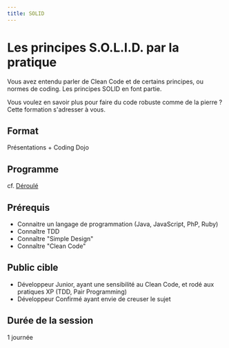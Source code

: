```yaml
---
title: SOLID
---
```


# Les principes S.O.L.I.D. par la pratique

Vous avez entendu parler de Clean Code et de certains principes, ou normes de coding.
Les principes SOLID en font partie.

Vous voulez en savoir plus pour faire du code robuste comme de la pierre ?
Cette formation s'adresser à vous.

## Format 
Présentations + Coding Dojo

## Programme
cf. [Déroulé](deroule.md)

## Prérequis
- Connaitre un langage de programmation (Java, JavaScript, PhP, Ruby)
- Connaître TDD
- Connaître "Simple Design"
- Connaître "Clean Code"
  
## Public cible
- Développeur Junior, ayant une sensibilité au Clean Code, 
  et rodé aux pratiques XP (TDD, Pair Programming)
- Développeur Confirmé ayant envie de creuser le sujet
  
## Durée de la session
1 journée